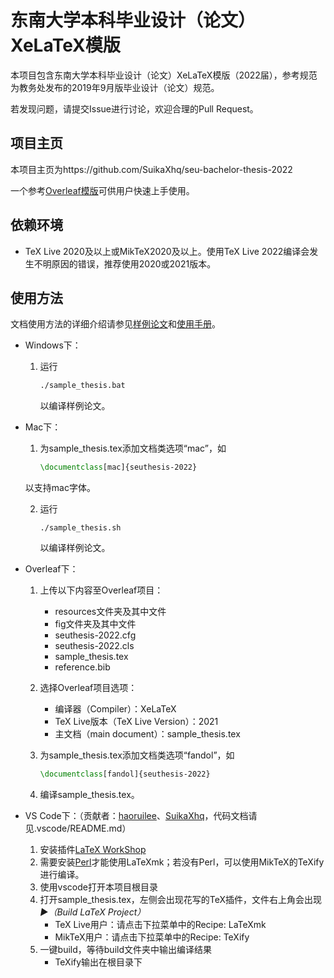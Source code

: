 # 东南大学本科毕业设计（论文）XeLaTeX模版

本项目包含东南大学本科毕业设计（论文）XeLaTeX模版（2022届），参考规范为教务处发布的2019年9月版毕业设计（论文）规范。

若发现问题，请提交Issue进行讨论，欢迎合理的Pull Request。

## 项目主页

本项目主页为https://github.com/SuikaXhq/seu-bachelor-thesis-2022

一个参考[Overleaf模版](https://www.overleaf.com/latex/templates/seu-bachelor-thesis-for-class-2022/zsysjvjqzhgx)可供用户快速上手使用。

## 依赖环境

- TeX Live 2020及以上或MikTeX2020及以上。使用TeX Live 2022编译会发生不明原因的错误，推荐使用2020或2021版本。

## 使用方法

文档使用方法的详细介绍请参见[样例论文](https://raw.github.com/SuikaXhq/seu-bachelor-thesis-2022/master/sample_thesis.pdf)和[使用手册](https://raw.github.com/SuikaXhq/seu-bachelor-thesis-2022/master/使用手册/seuthesis-2022-manual-1.0.6.pdf)。

- Windows下：

  1. 运行

     ```cmd
     ./sample_thesis.bat
     ```
     以编译样例论文。
- Mac下：

  1. 为sample_thesis.tex添加文档类选项“mac”，如

     ```latex
     \documentclass[mac]{seuthesis-2022}
     ```

  以支持mac字体。

  2. 运行

     ```shell
     ./sample_thesis.sh
     ```
     以编译样例论文。
- Overleaf下：

  1. 上传以下内容至Overleaf项目：

     - resources文件夹及其中文件
     - fig文件夹及其中文件
     - seuthesis-2022.cfg
     - seuthesis-2022.cls
     - sample_thesis.tex
     - reference.bib
  2. 选择Overleaf项目选项：

     - 编译器（Compiler）：XeLaTeX
     - TeX Live版本（TeX Live Version）：2021
     - 主文档（main document）：sample_thesis.tex
  3. 为sample_thesis.tex添加文档类选项“fandol”，如

     ```latex
     \documentclass[fandol]{seuthesis-2022}
     ```
  4. 编译sample_thesis.tex。
- VS Code下：（贡献者：[haoruilee](https://github.com/haoruilee)、[SuikaXhq](https://github.com/SuikaXhq)，代码文档请见.vscode/README.md）

  1. 安装插件[LaTeX WorkShop](https://marketplace.visualstudio.com/items?itemName=James-Yu.latex-workshop)
  2. 需要安装[Perl](https://strawberryperl.com/)才能使用LaTeXmk；若没有Perl，可以使用MikTeX的TeXify进行编译。
  3. 使用vscode打开本项目根目录
  4. 打开sample_thesis.tex，左侧会出现花写的TeX插件，文件右上角会出现 *▶︎（Build LaTeX Project）*
     - TeX Live用户：请点击下拉菜单中的Recipe: LaTeXmk
     - MikTeX用户：请点击下拉菜单中的Recipe: TeXify
  5. 一键build，等待build文件夹中输出编译结果
     - TeXify输出在根目录下
